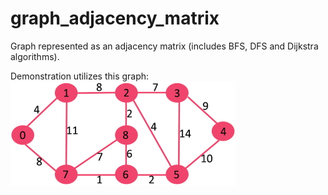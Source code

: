 # graph_adjacency_matrix
Graph represented as an adjacency matrix (includes BFS, DFS and Dijkstra algorithms).

Demonstration utilizes this graph:
![simple graph image](https://github.com/JimEli/graph_adjacency_matrix/blob/master/graph.jpg)

